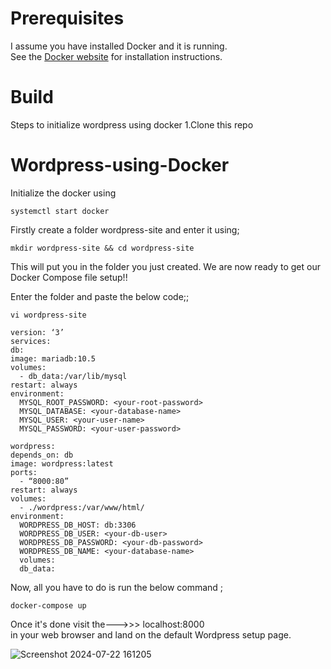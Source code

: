 #  Prerequisites
I assume you have installed Docker and it is running.  
See the [Docker website](https://www.docker.com/get-started/#h_installation) for installation instructions.

#  Build
Steps to initialize wordpress using docker
1.Clone this repo

#  Wordpress-using-Docker

Initialize the docker using

    systemctl start docker

Firstly create a folder wordpress-site and enter it using;

    mkdir wordpress-site && cd wordpress-site

This will put you in the folder you just created. We are now ready to get our Docker Compose file setup!!

Enter the folder and paste the below code;;

    vi wordpress-site

    version: ‘3’
    services:
    db:
    image: mariadb:10.5
    volumes:
      - db_data:/var/lib/mysql
    restart: always
    environment:
      MYSQL_ROOT_PASSWORD: <your-root-password>
      MYSQL_DATABASE: <your-database-name>
      MYSQL_USER: <your-user-name>
      MYSQL_PASSWORD: <your-user-password>
  
    wordpress:
    depends_on: db
    image: wordpress:latest
    ports:
      - “8000:80”
    restart: always
    volumes:
      - ./wordpress:/var/www/html/
    environment:
      WORDPRESS_DB_HOST: db:3306
      WORDPRESS_DB_USER: <your-db-user>
      WORDPRESS_DB_PASSWORD: <your-db-password>
      WORDPRESS_DB_NAME: <your-database-name>
      volumes:
      db_data:

Now, all you have to do is run the below command ;

    docker-compose up

Once it's done visit the--->>>  localhost:8000  
in your web browser and land on the default Wordpress setup page.

![Screenshot 2024-07-22 161205](https://github.com/user-attachments/assets/ecc4e346-87c7-4ca9-b6d3-0884a72e121a)



